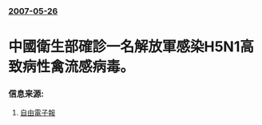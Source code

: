 ### [2007-05-26](/news/2007/05/26/index.md)

##### 
# 中國衛生部確診一名解放軍感染H5N1高致病性禽流感病毒。




### 信息来源:

1. [自由電子報](https://web.archive.org/web/20070929095511/http://www.libertytimes.com.tw/2007/new/may/27/today-int8.htm)
